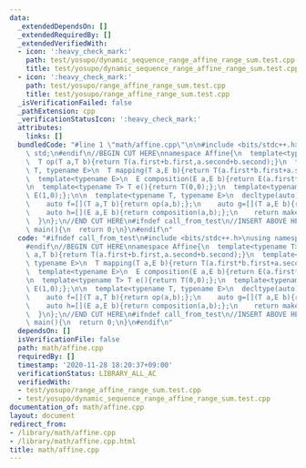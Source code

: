 ```yaml
---
data:
  _extendedDependsOn: []
  _extendedRequiredBy: []
  _extendedVerifiedWith:
  - icon: ':heavy_check_mark:'
    path: test/yosupo/dynamic_sequence_range_affine_range_sum.test.cpp
    title: test/yosupo/dynamic_sequence_range_affine_range_sum.test.cpp
  - icon: ':heavy_check_mark:'
    path: test/yosupo/range_affine_range_sum.test.cpp
    title: test/yosupo/range_affine_range_sum.test.cpp
  _isVerificationFailed: false
  _pathExtension: cpp
  _verificationStatusIcon: ':heavy_check_mark:'
  attributes:
    links: []
  bundledCode: "#line 1 \"math/affine.cpp\"\n\n#include <bits/stdc++.h>\nusing namespace\
    \ std;\n#endif\n//BEGIN CUT HERE\nnamespace Affine{\n  template<typename T>\n\
    \  T op(T a,T b){return T(a.first+b.first,a.second+b.second);}\n  template<typename\
    \ T, typename E>\n  T mapping(T a,E b){return T(a.first*b.first+a.second*b.second,a.second);}\n\
    \  template<typename E>\n  E composition(E a,E b){return E(a.first*b.first,a.second*b.first+b.second);}\n\
    \n  template<typename T> T e(){return T(0,0);};\n  template<typename E> E id(){return\
    \ E(1,0);};\n\n  template<typename T, typename E>\n  decltype(auto) params(){\n\
    \    auto f=[](T a,T b){return op(a,b);};\n    auto g=[](T a,E b){return mapping(a,b);};\n\
    \    auto h=[](E a,E b){return composition(a,b);};\n    return make_tuple(f,g,h,e<T>(),id<E>());\n\
    \  }\n};\n//END CUT HERE\n#ifndef call_from_test\n//INSERT ABOVE HERE\nsigned\
    \ main(){\n  return 0;\n}\n#endif\n"
  code: "#ifndef call_from_test\n#include <bits/stdc++.h>\nusing namespace std;\n\
    #endif\n//BEGIN CUT HERE\nnamespace Affine{\n  template<typename T>\n  T op(T\
    \ a,T b){return T(a.first+b.first,a.second+b.second);}\n  template<typename T,\
    \ typename E>\n  T mapping(T a,E b){return T(a.first*b.first+a.second*b.second,a.second);}\n\
    \  template<typename E>\n  E composition(E a,E b){return E(a.first*b.first,a.second*b.first+b.second);}\n\
    \n  template<typename T> T e(){return T(0,0);};\n  template<typename E> E id(){return\
    \ E(1,0);};\n\n  template<typename T, typename E>\n  decltype(auto) params(){\n\
    \    auto f=[](T a,T b){return op(a,b);};\n    auto g=[](T a,E b){return mapping(a,b);};\n\
    \    auto h=[](E a,E b){return composition(a,b);};\n    return make_tuple(f,g,h,e<T>(),id<E>());\n\
    \  }\n};\n//END CUT HERE\n#ifndef call_from_test\n//INSERT ABOVE HERE\nsigned\
    \ main(){\n  return 0;\n}\n#endif\n"
  dependsOn: []
  isVerificationFile: false
  path: math/affine.cpp
  requiredBy: []
  timestamp: '2020-11-28 18:20:37+09:00'
  verificationStatus: LIBRARY_ALL_AC
  verifiedWith:
  - test/yosupo/range_affine_range_sum.test.cpp
  - test/yosupo/dynamic_sequence_range_affine_range_sum.test.cpp
documentation_of: math/affine.cpp
layout: document
redirect_from:
- /library/math/affine.cpp
- /library/math/affine.cpp.html
title: math/affine.cpp
---
```

